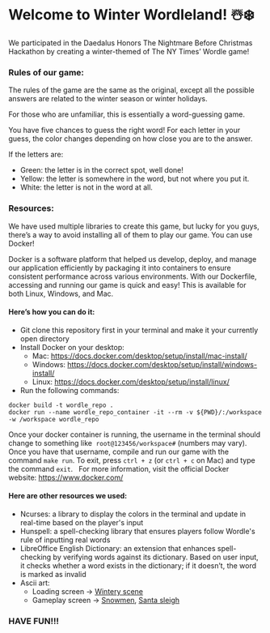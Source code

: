 # Welcome to Winter Wordleland! ☃️❄️

We participated in the Daedalus Honors The Nightmare Before Christmas Hackathon by creating a winter-themed of The NY Times’ Wordle game! 


### Rules of our game:

The rules of the game are the same as the original, except all the possible answers are related to the winter season or winter holidays.

For those who are unfamiliar, this is essentially a word-guessing game.

You have five chances to guess the right word! For each letter in your guess, the color changes depending on how close you are to the answer.

If the letters are:
* Green: the letter is in the correct spot, well done!
* Yellow: the letter is somewhere in the word, but not where you put it.
* White: the letter is not in the word at all.

### Resources:
We have used multiple libraries to create this game, but lucky for you guys, there’s a way to avoid installing all of them to play our game. You can use Docker! 

Docker is a software platform that helped us develop, deploy, and manage our application efficiently by packaging it into containers to ensure consistent performance across various environments. With our Dockerfile, accessing and running our game is quick and easy! This is available for both Linux, Windows, and Mac.

#### Here’s how you can do it:
* Git clone this repository first in your terminal and make it your currently open directory
* Install Docker on your desktop:
  *   Mac: https://docs.docker.com/desktop/setup/install/mac-install/
  *   Windows: https://docs.docker.com/desktop/setup/install/windows-install/
  *   Linux: https://docs.docker.com/desktop/setup/install/linux/
* Run the following commands:
```
docker build -t wordle_repo .
docker run --name wordle_repo_container -it --rm -v ${PWD}/:/workspace -w /workspace wordle_repo
```

Once your docker container is running, the username in the terminal should change to something like 
`root@123456/workspace#` (numbers may vary). Once you have that username, compile and run our game with the command `make run`. To exit, press `ctrl + z` (or `ctrl + c` on Mac) and type the command `exit`.   For more information, visit the official Docker website: https://www.docker.com/


#### Here are other resources we used:
* Ncurses: a library to display the colors in the terminal and update in real-time based on the player's input
* Hunspell: a spell-checking library that ensures players follow Wordle's rule of inputting real words
* LibreOffice English Dictionary: an extension that enhances spell-checking by verifying words against its dictionary. Based on user input, it checks whether a word exists in the dictionary; if it doesn’t, the word is marked as invalid
* Ascii art:
  * Loading screen -> [Wintery scene](https://www.asciiart.eu/holiday-and-events/christmas/other)
  * Gameplay screen -> [Snowmen](https://www.asciiart.eu/holiday-and-events/christmas/snowmen), [Santa sleigh](https://saravitaya.tripod.com/_ArtXmas.html#santasleigh)

### HAVE FUN!!!
